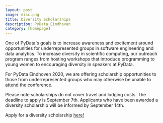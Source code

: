 ```yaml
---
layout: post
image: disc.png
title: Diversity Scholarships
description: PyData Eindhoven
category: [homepage]
---
```


One of PyData's goals is to increase awareness and excitement around opportunities for underrepresented groups in software engineering and data analytics. To increase diversity in scientific computing, our outreach program ranges from hosting workshops that introduce programming to young women to encouraging diversity in speakers at PyData.

For PyData Eindhoven 2020, we are offering scholarship opportunities to those from underrepresented groups who may otherwise be unable to attend the conference.

Please note scholarships do not cover travel and lodging costs. The deadline to apply is September 7th. Applicants who have been awarded a diversity scholarship will be informed by September 14th.

Apply for a diversity scholarship [here!](https://docs.google.com/forms/d/e/1FAIpQLSd-FoEKqaSWfhpOKBhCF5UrgQyA6LVUMvu433puDgtPsx2LDw/viewform)
